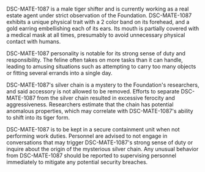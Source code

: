 DSC-MATE-1087 is a male tiger shifter and is currently working as a real estate agent under strict observation of the Foundation. DSC-MATE-1087 exhibits a unique physical trait with a 2 color band on its forehead, and a gold earring embellishing each of its ears. Its mouth is partially covered with a medical mask at all times, presumably to avoid unnecessary physical contact with humans. 

DSC-MATE-1087 personality is notable for its strong sense of duty and responsibility. The feline often takes on more tasks than it can handle, leading to amusing situations such as attempting to carry too many objects or fitting several errands into a single day. 

DSC-MATE-1087's silver chain is a mystery to the Foundation's researchers, and said accessory is not allowed to be removed. Efforts to separate DSC-MATE-1087 from the silver chain resulted in excessive ferocity and aggressiveness. Researchers estimate that the chain has potential anomalous properties, which may correlate with DSC-MATE-1087's ability to shift into its tiger form. 

DSC-MATE-1087 is to be kept in a secure containment unit when not performing work duties. Personnel are advised to not engage in conversations that may trigger DSC-MATE-1087's strong sense of duty or inquire about the origin of the mysterious silver chain. Any unusual behavior from DSC-MATE-1087 should be reported to supervising personnel immediately to mitigate any potential security breaches.